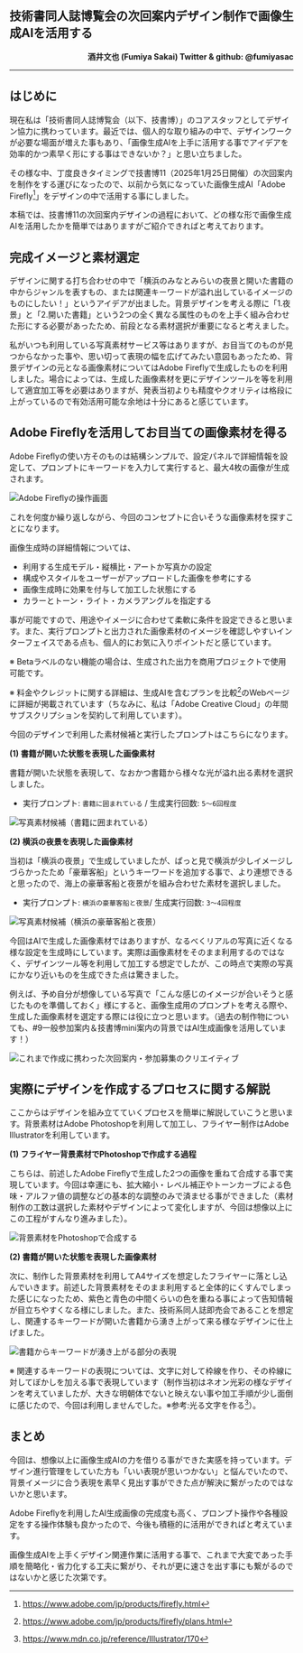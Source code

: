 ## 技術書同人誌博覧会の次回案内デザイン制作で画像生成AIを活用する

<p align="right">
<strong>酒井文也 (Fumiya Sakai) Twitter &amp; github: @fumiyasac</strong>
</p>

<hr>

## はじめに

現在私は「技術書同人誌博覧会（以下、技書博）」のコアスタッフとしてデザイン協力に携わっています。最近では、個人的な取り組みの中で、デザインワークが必要な場面が増えた事もあり、「画像生成AIを上手に活用する事でアイデアを効率的かつ素早く形にする事はできないか？」と思い立ちました。

その様な中、丁度良きタイミングで技書博11（2025年1月25日開催）の次回案内を制作をする運びになったので、以前から気になっていた画像生成AI「Adobe Firefly[^1]」をデザインの中で活用する事にしました。

本稿では、技書博11の次回案内デザインの過程において、どの様な形で画像生成AIを活用したかを簡単ではありますがご紹介できればと考えております。

[^1]: https://www.adobe.com/jp/products/firefly.html

## 完成イメージと素材選定

デザインに関する打ち合わせの中で「横浜のみなとみらいの夜景と開いた書籍の中からジャンルを表すもの、または関連キーワードが溢れ出しているイメージのものにしたい！」というアイデアが出ました。背景デザインを考える際に「1.夜景」と「2.開いた書籍」という2つの全く異なる属性のものを上手く組み合わせた形にする必要があったため、前段となる素材選択が重要になると考えました。

私がいつも利用している写真素材サービス等はありますが、お目当てのものが見つからなかった事や、思い切って表現の幅を広げてみたい意図もあったため、背景デザインの元となる画像素材についてはAdobe Fireflyで生成したものを利用しました。場合によっては、生成した画像素材を更にデザインツールを等を利用して適宜加工等を必要はありますが、発表当初よりも精度やクオリティは格段に上がっているので有効活用可能な余地は十分にあると感じています。

## Adobe Fireflyを活用してお目当ての画像素材を得る

Adobe Fireflyの使い方そのものは結構シンプルで、設定パネルで詳細情報を設定して、プロンプトにキーワードを入力して実行すると、最大4枚の画像が生成されます。

![Adobe Fireflyの操作画面](./images/001_firefly_control_panel.png)

これを何度か繰り返しながら、今回のコンセプトに合いそうな画像素材を探すことになります。

画像生成時の詳細情報については、

- 利用する生成モデル・縦横比・アートか写真かの設定
- 構成やスタイルをユーザーがアップロードした画像を参考にする
- 画像生成時に効果を付与して加工した状態にする
- カラーとトーン・ライト・カメラアングルを指定する

事が可能ですので、用途やイメージに合わせて柔軟に条件を設定できると思います。また、実行プロンプトと出力された画像素材のイメージを確認しやすいインターフェイスである点も、個人的にお気に入りポイントだと感じています。

※ Betaラベルのない機能の場合は、生成された出力を商用プロジェクトで使用可能です。

※ 料金やクレジットに関する詳細は、生成AIを含むプランを比較[^2]のWebページに詳細が掲載されています（ちなみに、私は「Adobe Creative Cloud」の年間サブスクリプションを契約して利用しています）。

[^2]: https://www.adobe.com/jp/products/firefly/plans.html

今回のデザインで利用した素材候補と実行したプロンプトはこちらになります。

__(1) 書籍が開いた状態を表現した画像素材__

書籍が開いた状態を表現して、なおかつ書籍から様々な光が溢れ出る素材を選択しました。

- 実行プロンプト: `書籍に囲まれている` / 生成実行回数: `5〜6回程度`

![写真素材候補（書籍に囲まれている）](./images/002_sozai_sentei_no1.png)

__(2) 横浜の夜景を表現した画像素材__

当初は「横浜の夜景」で生成していましたが、ぱっと見で横浜が少しイメージしづらかったため「豪華客船」というキーワードを追加する事で、より連想できると思ったので、海上の豪華客船と夜景がを組み合わせた素材を選択しました。

- 実行プロンプト: `横浜の豪華客船と夜景`/ 生成実行回数: `3〜4回程度`

![写真素材候補（横浜の豪華客船と夜景）](./images/003_sozai_sentei_no2.png)

今回はAIで生成した画像素材ではありますが、なるべくリアルの写真に近くなる様な設定を生成時にしています。実際は画像素材をそのまま利用するのではなく、デザインツール等を利用して加工する想定でしたが、この時点で実際の写真にかなり近いものを生成できた点は驚きました。

例えば、予め自分が想像している写真で「こんな感じのイメージが合いそうと感じたものを準備しておく」様にすると、画像生成用のプロンプトを考える際や、生成した画像素材を選定する際には役に立つと思います。（過去の制作物についても、#9一般参加案内＆技書博mini案内の背景ではAI生成画像を活用しています！）

![これまで作成に携わった次回案内・参加募集のクリエイティブ](./images/appendix_creative_archive.png)

## 実際にデザインを作成するプロセスに関する解説

ここからはデザインを組み立てていくプロセスを簡単に解説していこうと思います。背景素材はAdobe Photoshopを利用して加工し、フライヤー制作はAdobe Illustratorを利用しています。

__(1) フライヤー背景素材でPhotoshopで作成する過程__

こちらは、前述したAdobe Fireflyで生成した2つの画像を重ねて合成する事で実現しています。今回は幸運にも、拡大縮小・レベル補正やトーンカーブによる色味・アルファ値の調整などの基本的な調整のみで済ませる事ができました（素材制作の工数は選択した素材やデザインによって変化しますが、今回は想像以上にこの工程がすんなり進みました）。

![背景素材をPhotoshopで合成する](./images/004_making_photoshop_background.png)

__(2) 書籍が開いた状態を表現した画像素材__

次に、制作した背景素材を利用してA4サイズを想定したフライヤーに落とし込んでいきます。前述した背景素材をそのまま利用すると全体的にくすんでしまった感じになったため、紫色と青色の中間くらいの色を重ねる事によって告知情報が目立ちやすくなる様にしました。また、技術系同人誌即売会であることを想定し、関連するキーワードが開いた書籍から湧き上がって来る様なデザインに仕上げました。

![書籍からキーワードが湧き上がる部分の表現](./images/005_making_photoshop_keyword.png)

※ 関連するキーワードの表現については、文字に対して枠線を作り、その枠線に対してぼかしを加える事で表現しています（制作当初はネオン光彩の様なデザインを考えていましたが、大きな明朝体でないと映えない事や加工手順が少し面倒に感じたので、今回は利用しませんでした。※参考:光る文字を作る[^3]）。

[^3]: https://www.mdn.co.jp/reference/Illustrator/170

## まとめ

今回は、想像以上に画像生成AIの力を借りる事ができた実感を持っています。デザイン進行管理をしていた方も「いい表現が思いつかない」と悩んでいたので、背景イメージに合う表現を素早く見出す事ができた点が解決に繋がったのではないかと思います。

Adobe Fireflyを利用したAI生成画像の完成度も高く、プロンプト操作や各種設定をする操作体験も良かったので、今後も積極的に活用ができればと考えています。

画像生成AIを上手くデザイン関連作業に活用する事で、これまで大変であった手順を簡略化・省力化する工夫に繋がり、それが更に速さを出す事にも繋がるのではないかと感じた次第です。